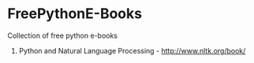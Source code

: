 # FreePythonE-Books
Collection of free python e-books

1. Python and Natural Language Processing - http://www.nltk.org/book/
